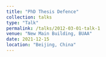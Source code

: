 ```yaml
---
title: "PhD Thesis Defence"
collection: talks
type: "Talk"
permalink: /talks/2012-03-01-talk-1
venue: "New Main Building, BUAA"
date: 2021-12-15
location: "Beijing, China"
---
```

